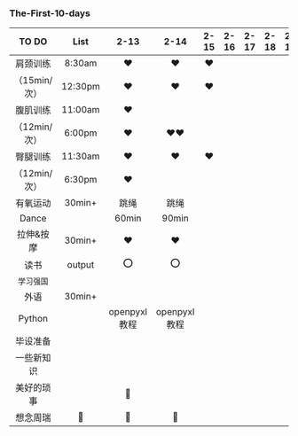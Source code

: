 ### The-First-10-days
|  TO DO   |  List  |  2-13  |  2-14  |  2-15  |  2-16  |  2-17  |  2-18  |  2-19  |  2-20  |  2-21  |  2-22  |
| :-----:  | :----: | :----: | :----: | :----: | :----: | :----: | :----: | :----: | :----: | :----: | :----: |
| 肩颈训练  | 8:30am |:hearts:|:hearts:|:hearts:|
|（15min/次）| 12:30pm|:hearts:|:hearts:|:hearts:|
| 腹肌训练  | 11:00am|:hearts:|        |
|（12min/次）|6:00pm|:hearts:|:hearts::hearts:|
| 臀腿训练  | 11:30am |:hearts:|:hearts:|:hearts:|
|（12min/次）| 6:30pm |:hearts:|        |    
| 有氧运动 | 30min+ | 跳绳     | 跳绳   |   
| Dance   |        |  60min   | 90min  |
| 拉伸&按摩| 30min+ |:hearts:|:hearts:|
|  读书   | output |   :o:   |   :o:  |
|`学习强国`|        |        |        |
| 外语    | 30min+ |         |        |
| Python ||openpyxl教程|openpyxl教程|
| 毕设准备|         |         |
|一些新知识|        |         |
|美好的琐事|        |  :memo: |
| 想念周瑞 |:heartbeat:|:heartbeat:|:heartbeat:|

